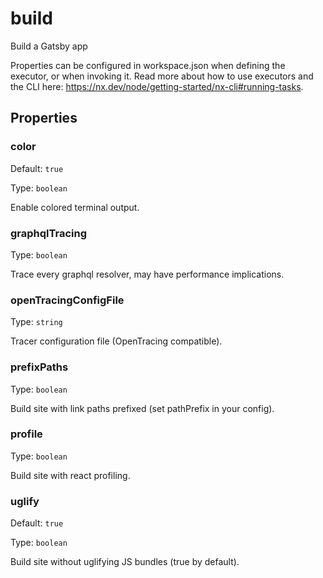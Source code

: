 # build

Build a Gatsby app

Properties can be configured in workspace.json when defining the executor, or when invoking it.
Read more about how to use executors and the CLI here: https://nx.dev/node/getting-started/nx-cli#running-tasks.

## Properties

### color

Default: `true`

Type: `boolean`

Enable colored terminal output.

### graphqlTracing

Type: `boolean`

Trace every graphql resolver, may have performance implications.

### openTracingConfigFile

Type: `string`

Tracer configuration file (OpenTracing compatible).

### prefixPaths

Type: `boolean`

Build site with link paths prefixed (set pathPrefix in your config).

### profile

Type: `boolean`

Build site with react profiling.

### uglify

Default: `true`

Type: `boolean`

Build site without uglifying JS bundles (true by default).
